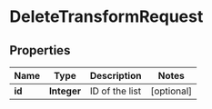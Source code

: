 

# DeleteTransformRequest


## Properties

| Name | Type | Description | Notes |
|------------ | ------------- | ------------- | -------------|
|**id** | **Integer** | ID of the list |  [optional] |



